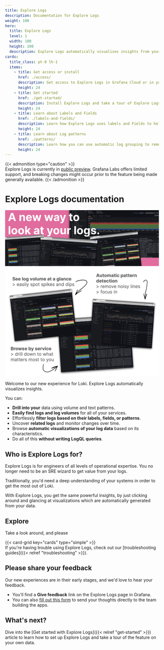 ```yaml
---
title: Explore Logs
description: Documentation for Explore Logs
weight: 100
hero:
  title: Explore Logs
  level: 1
  width: 100
  height: 100
  description: Explore Logs automatically visualises insights from your Loki logs.
cards:
  title_class: pt-0 lh-1
  items:
    - title: Get access or install
      href: ./access/
      description: Get access to Explore Logs in Grafana Cloud or in your own stack.
      height: 24
    - title: Get started
      href: ./get-started/
      description: Install Explore Logs and take a tour of Explore Logs using your own data.
      height: 24
    - title: Learn about Labels and Fields
      href: ./labels-and-fields/
      description: Learn how Explore Logs uses labels and Fields to help you explore your Loki logs.
      height: 24
    - title: Learn about Log patterns
      href: ./patterns/
      description: Learn how you can use automatic log grouping to remove noise and find hard to locate logs.
      height: 24
---
```


{{< admonition type="caution" >}}  
Explore Logs is currently in [public preview](/docs/release-life-cycle/). Grafana Labs offers limited support, and breaking changes might occur prior to the feature being made generally available.
{{< /admonition >}}

# Explore Logs documentation

![A new way to look at your logs](images/explore-logs-hero-banner.png)
![Screenshot of Explore Logs landing page](images/explore-logs-features.jpeg)

Welcome to our new experience for Loki. Explore Logs automatically visualizes insights.

You can:

- **Drill into your** data using volume and text patterns.
- **Easily find logs and log volumes** for all of your services.
- Effortlessly **filter logs based on their labels, fields, or patterns**.
- Uncover **related logs** and monitor changes over time.
- Browse **automatic visualizations of your log data** based on its characteristics.
- Do all of this **without writing LogQL queries**.

## Who is Explore Logs for?

Explore Logs is for engineers of all levels of operational expertise. You no longer need to be an SRE wizard to get value from your logs.

Traditionally, you'd need a deep understanding of your systems in order to get the most out of Loki.

With Explore Logs, you get the same powerful insights, by just clicking around and glancing at visualizations which are automatically generated from your data.

## Explore

Take a look around, and please

{{< card-grid key="cards" type="simple" >}}
<br>
If you're having trouble using Explore Logs, check out our [troubleshooting guides]({{< relref "troubleshooting" >}}).

## Please share your feedback

Our new experiences are in their early stages, and we'd love to hear your feedback.

- You'll find a **Give feedback** link on the Explore Logs page in Grafana.
- You can also [fill out this form](https://forms.gle/1sYWCTPvD72T1dPH9) to send your thoughts directly to the team building the apps.

## What's next?

Dive into the [Get started with Explore Logs]({{< relref "get-started" >}}) article to learn how to set up Explore Logs and take a tour of the feature on your own data.
